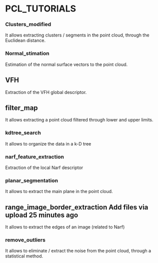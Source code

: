 # PCL_TUTORIALS

### Clusters_modified
It allows extracting clusters / segments in the point cloud, through the Euclidean distance.

### Normal_stimation
Estimation of the normal surface vectors to the point cloud.

## VFH
Extraction of the VFH global descriptor.

## filter_map
It allows extracting a point cloud filtered through lower and upper limits.

### kdtree_search
It allows to organize the data in a k-D tree

### narf_feature_extraction
Extraction of the local Narf descriptor

### planar_segmentation
It allows to extract the main plane in the point cloud.

## range_image_border_extraction Add files via upload 25 minutes ago
It allows to extract the edges of an image (related to Narf)

### remove_outliers
It allows to eliminate / extract the noise from the point cloud, through a statistical method.
